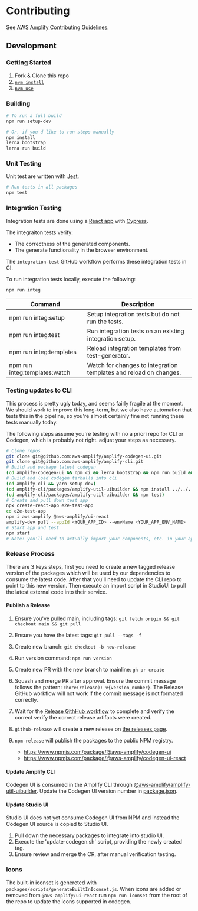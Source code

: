 # Contributing

See [AWS Amplify Contributing Guidelines](https://github.com/aws-amplify/.github/blob/master/CONTRIBUTING.md).

## Development

### Getting Started

1. Fork & Clone this repo
1. [`nvm install`](https://github.com/nvm-sh/nvm)
1. [`nvm use`](https://github.com/nvm-sh/nvm)

### Building

```sh
# To run a full build
npm run setup-dev

# Or, if you'd like to run steps manually
npm install
lerna bootstrap
lerna run build
```

### Unit Testing

Unit test are written with [Jest](https://jestjs.io/).

```sh
# Run tests in all packages
npm test
```

### Integration Testing

Integration tests are done using a [React app](https://github.com/facebook/create-react-app) with
[Cypress](https://www.cypress.io/).

The integraiton tests verify:

- The correctness of the generated components.
- The generate functionality in the browser environment.

The `integration-test` GitHub workflow performs these integration tests in CI.

To run integration tests locally, execute the following:

```sh
npm run integ
```

| Command                       | Description                                                       |
| ----------------------------- | ----------------------------------------------------------------- |
| npm run integ:setup           | Setup integration tests but do not run the tests.                 |
| npm run integ:test            | Run integration tests on an existing integration setup.           |
| npm run integ:templates       | Reload integration templates from test-generator.                 |
| npm run integ:templates:watch | Watch for changes to integration templates and reload on changes. |

### Testing updates to CLI

This process is pretty ugly today, and seems fairly fragile at the moment. We should work to improve this long-term, but we also have automation that tests this in the pipeline, so you're almost certainly fine not running these tests manually today.

The following steps assume you're testing with no a priori repo for CLI or Codegen, which is probably not right. adjust your steps as necessary.

```sh
# Clone repos
git clone git@github.com:aws-amplify/amplify-codegen-ui.git
git clone git@github.com:aws-amplify/amplify-cli.git
# Build and package latest codegen
(cd amplify-codegen-ui && npm ci && lerna bootstrap && npm run build && lerna exec npm pack)
# Build and load codegen tarballs into cli
(cd amplify-cli && yarn setup-dev)
(cd amplify-cli/packages/amplify-util-uibuilder && npm install ../../../amplify-codegen-ui/packages/codegen-ui/aws-amplify-codegen-ui-*.tgz && npm install ../../../amplify-codegen-ui/packages/codegen-ui-react/aws-amplify-codegen-ui-react-*.tgz)
(cd amplify-cli/packages/amplify-util-uibuilder && npm test)
# Create and pull down test app
npx create-react-app e2e-test-app
cd e2e-test-app
npm i aws-amplify @aws-amplify/ui-react
amplify-dev pull --appId <YOUR_APP_ID> --envName <YOUR_APP_ENV_NAME>
# Start app and test
npm start
# Note: you'll need to actually import your components, etc. in your app.
```

### Release Process

There are 3 keys steps, first you need to create a new tagged release version of the packages which will be used by our dependencies to consume the latest code.
After that you'll need to update the CLI repo to point to this new version.
Then execute an import script in StudioUI to pull the latest external code into their service.

#### Publish a Release

1. Ensure you've pulled main, including tags: `git fetch origin && git checkout main && git pull`
1. Ensure you have the latest tags: `git pull --tags -f`
1. Create new branch: `git checkout -b new-release`
1. Run version command: `npm run version`
1. Create new PR with the new branch to mainline: `gh pr create`
1. Squash and merge PR after approval.
   Ensure the commit message follows the pattern: `chore(release): v{version_number}`.
   The Release GitHub workflow will not work if the commit message is not formated correctly.
1. Wait for the [Release GithHub workflow](https://github.com/aws-amplify/amplify-codegen-ui/actions/workflows/release.yml) to complete and verify the correct verify the correct release artifacts were created.
1. `github-release` will create a new release on [the releases
   page](https://github.com/aws-amplify/amplify-codegen-ui/releases).
1. `npm-release` will publish the packages to the public NPM registry.

   - https://www.npmjs.com/package/@aws-amplify/codegen-ui
   - https://www.npmjs.com/package/@aws-amplify/codegen-ui-react

#### Update Amplify CLI

Codegen UI is consumed in the Amplify CLI through
[@aws-amplify/amplify-util-uibuilder](https://github.com/aws-amplify/amplify-cli/tree/master/packages/amplify-util-uibuilder).
Update the Codegen UI version number in
[package.json](https://github.com/aws-amplify/amplify-cli/blob/master/packages/amplify-util-uibuilder/package.json#L15-L16).

#### Update Studio UI

Studio UI does not yet consume Codegen UI from NPM and instead the Codegen UI source is copied to Studio UI.

1. Pull down the necessary packages to integrate into studio UI.
1. Execute the 'update-codegen.sh' script, providing the newly created tag.
1. Ensure review and merge the CR, after manual verification testing.

### Icons

The built-in iconset is genereted with `packages/scripts/generateBuiltInIconset.js`.
When icons are added or removed from `@aws-amplify/ui-react` run `npm run iconset` from the root of the repo to update the icons supported in codegen.
